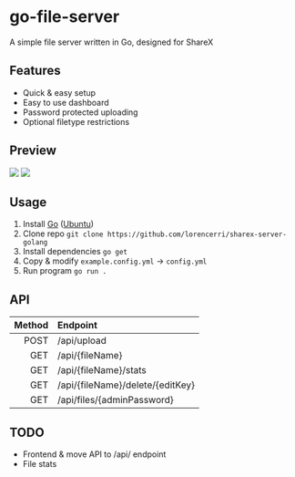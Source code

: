 # go-file-server

A simple file server written in Go, designed for ShareX

## Features

- Quick & easy setup
- Easy to use dashboard
- Password protected uploading
- Optional filetype restrictions

## Preview
![](https://i.imgur.com/IyUO5D2.gif)
![](https://fs.plexidev.org/api/pICAQZm.gif)

## Usage

1. Install [Go](https://go.dev) ([Ubuntu](https://github.com/golang/go/wiki/Ubuntu))
2. Clone repo `git clone https://github.com/lorencerri/sharex-server-golang`
3. Install dependencies `go get`
4. Copy & modify `example.config.yml` -> `config.yml`
5. Run program `go run .`

## API
| Method | Endpoint |
| ---: | :--- |
| POST | /api/upload |
| GET | /api/{fileName} |
| GET | /api/{fileName}/stats |
| GET | /api/{fileName}/delete/{editKey} |
| GET | /api/files/{adminPassword} |

## TODO

-   Frontend & move API to /api/ endpoint
-   File stats
